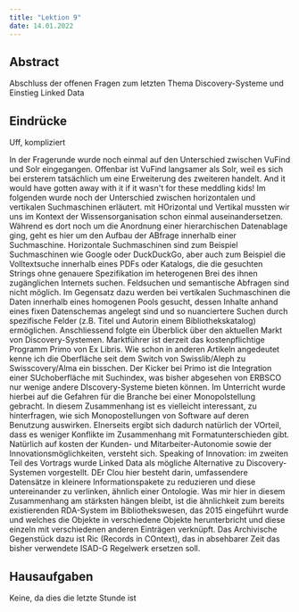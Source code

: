 ```yaml
---
title: "Lektion 9"
date: 14.01.2022
---
```

## Abstract
Abschluss der offenen Fragen zum letzten Thema Discovery-Systeme und Einstieg Linked Data
## Eindrücke
Uff, kompliziert

In der Fragerunde wurde noch einmal auf den Unterschied zwischen VuFind und Solr eingegangen. Offenbar ist VuFind langsamer als Solr, weil es sich bei ersterem tatsächlich um eine Erweiterung des zweiteren handelt. And it would have gotten away with it if it wasn't for these meddling kids!
Im folgenden wurde noch der Unterschied zwischen horizontalen und vertikalen Suchmaschinen erläutert. mit HOrizontal und Vertikal mussten wir uns im Kontext der Wissensorganisation schon einmal auseinandersetzen. Während es dort noch um die Anordnung einer hierarchischen Datenablage ging, geht es hier um den Aufbau der ABfrage innerhalb einer Suchmaschine. Horizontale Suchmaschinen sind zum Beispiel Suchmaschinen wie Google oder DuckDuckGo, aber auch zum Beispiel die Volltextsuche innerhalb eines PDFs oder Katalogs, die die gesuchten Strings ohne genauere Spezifikation im heterogenen Brei des ihnen zugänglichen Internets suchen. Feldsuchen und semantische Abfragen sind nicht möglich.
Im Gegensatz dazu werden bei vertikalen Suchmaschinen die Daten innerhalb eines homogenen Pools gesucht, dessen Inhalte anhand eines fixen Datenschemas angelegt sind und so nuanciertere Suchen durch spezifische Felder (z.B. Titel und Autorin einem Bibliothekskatalog) ermöglichen. 
Anschliessend folgte ein Überblick über den aktuellen Markt von Discovery-Systemen.
Marktführer ist derzeit das kostenpflichtige Programm Primo von Ex Libris. Wie schon in anderen Artikeln angedeutet kenne ich die Oberfläche seit dem Switch von Swisslib/Aleph zu Swisscovery/Alma ein bisschen. Der Kicker bei Primo ist die Integration einer SUchoberfläche mit Suchindex, was bisher abgesehen von ERBSCO nur wenige andere DIscovery-Systeme bieten können. Im Unterricht wurde hierbei auf die Gefahren für die Branche bei einer Monopolstellung gebracht.
In diesem Zusammenhang ist es vielleicht interessant, zu hinterfragen, wie sich Monopostellungen von Software auf deren Benutzung auswirken. EInerseits ergibt sich dadurch natürlich der VOrteil, dass es weniger Konflikte im Zusammenhang mit Formatunterschieden gibt. Natürlich auf kosten der Kunden- und Mitarbeiter-Autonomie sowie der Innovationsmöglichkeiten, versteht sich. 
Speaking of Innovation: im zweiten Teil des Vortrags wurde Linked Data als mögliche Alternative zu Discovery-Systemen vorgestellt. DEr Clou hier besteht darin, umfassendere Datensätze in kleinere Informationspakete zu reduzieren und diese untereinander zu verlinken, ähnlich einer Ontologie. Was mir hier in diesem Zusammenhang am stärksten hängen bleibt, ist die ähnlichkeit zum bereits existierenden RDA-System im Bibliothekswesen, das 2015 eingeführt wurde und welches die Objekte in verschiedene Objekte herunterbricht und diese einzeln mit verschiedenen anderen Einträgen verknüpft. 
Das Archivische Gegenstück dazu ist Ric (Records in COntext), das in absehbarer Zeit das bisher verwendete ISAD-G Regelwerk ersetzen soll. 

## Hausaufgaben
Keine, da dies die letzte Stunde ist
